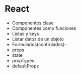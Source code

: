 # React

- Componentes clase
- Componentes como funciones
- Listas y keys
- Listar datos de un objeto
- Formularios(controlados)-
- props
- state
- propTypes
- defaultProps